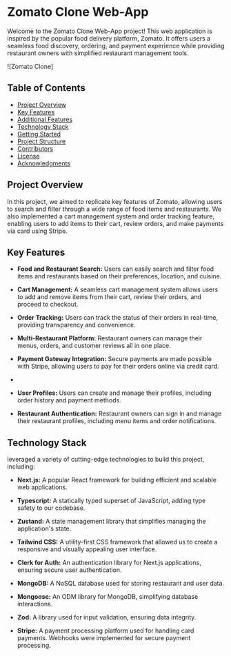 # Zomato Clone Web-App

Welcome to the Zomato Clone Web-App project! This web application is inspired by the popular food delivery platform, Zomato. It offers users a seamless food discovery, ordering, and payment experience while providing restaurant owners with simplified restaurant management tools.

![Zomato Clone]

## Table of Contents

- [Project Overview](#project-overview)
- [Key Features](#key-features)
- [Additional Features](#additional-features)
- [Technology Stack](#technology-stack)
- [Getting Started](#getting-started)
- [Project Structure](#project-structure)
- [Contributors](#contributors)
- [License](#license)
- [Acknowledgments](#acknowledgments)

## Project Overview

In this project, we aimed to replicate key features of Zomato, allowing users to search and filter through a wide range of food items and restaurants. We also implemented a cart management system and order tracking feature, enabling users to add items to their cart, review orders, and make payments via card using Stripe.

## Key Features

- **Food and Restaurant Search:** Users can easily search and filter food items and restaurants based on their preferences, location, and cuisine.

- **Cart Management:** A seamless cart management system allows users to add and remove items from their cart, review their orders, and proceed to checkout.

- **Order Tracking:** Users can track the status of their orders in real-time, providing transparency and convenience.

- **Multi-Restaurant Platform:** Restaurant owners can manage their menus, orders, and customer reviews all in one place.

- **Payment Gateway Integration:** Secure payments are made possible with Stripe, allowing users to pay for their orders online via credit card.
- 
- **User Profiles:** Users can create and manage their profiles, including order history and payment methods.

- **Restaurant Authentication:** Restaurant owners can sign in and manage their restaurant profiles, including menu items and order notifications.


## Technology Stack

leveraged a variety of cutting-edge technologies to build this project, including:

- **Next.js:** A popular React framework for building efficient and scalable web applications.

- **Typescript:** A statically typed superset of JavaScript, adding type safety to our codebase.

- **Zustand:** A state management library that simplifies managing the application's state.

- **Tailwind CSS:** A utility-first CSS framework that allowed us to create a responsive and visually appealing user interface.

- **Clerk for Auth:** An authentication library for Next.js applications, ensuring secure user authentication.

- **MongoDB:** A NoSQL database used for storing restaurant and user data.

- **Mongoose:** An ODM library for MongoDB, simplifying database interactions.

- **Zod:** A library used for input validation, ensuring data integrity.

- **Stripe:** A payment processing platform used for handling card payments. Webhooks were implemented for secure payment processing.


